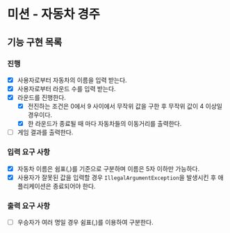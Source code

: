 # 미션 - 자동차 경주

## 기능 구현 목록

### 진행
- [X] 사용자로부터 자동차의 이름을 입력 받는다.
- [X] 사용자로부터 라운드 수를 입력 받는다.
- [X] 라운드를 진행한다.
    - [X] 전진하는 조건은 0에서 9 사이에서 무작위 값을 구한 후 무작위 값이 4 이상일 경우이다.
    - [X] 한 라운드가 종료될 때 마다 자동차들의 이동거리를 출력한다.
- [ ] 게임 결과를 출력한다.

### 입력 요구 사항
- [X] 자동차 이름은 쉼표(,)를 기준으로 구분하며 이름은 5자 이하만 가능하다.
- [X] 사용자가 잘못된 값을 입력할 경우 `IllegalArgumentException`을 발생시킨 후 애플리케이션은 종료되어야 한다.

### 출력 요구 사항
- [ ] 우승자가 여러 명일 경우 쉼표(,)를 이용하여 구분한다.

